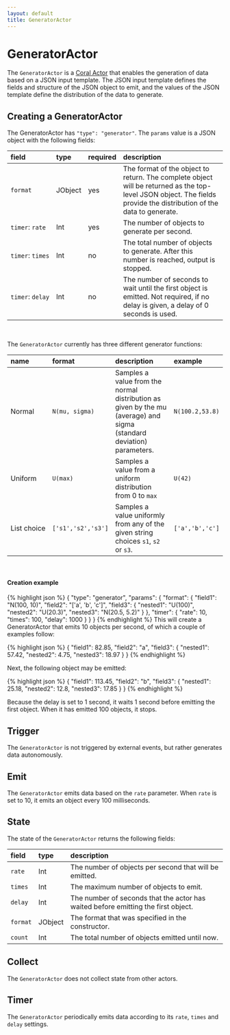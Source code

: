 ```yaml
---
layout: default
title: GeneratorActor
---
```

<!--
   Licensed to the Apache Software Foundation (ASF) under one or more
   contributor license agreements.  See the NOTICE file distributed with
   this work for additional information regarding copyright ownership.
   The ASF licenses this file to You under the Apache License, Version 2.0
   (the "License"); you may not use this file except in compliance with
   the License.  You may obtain a copy of the License at

       http://www.apache.org/licenses/LICENSE-2.0

   Unless required by applicable law or agreed to in writing, software
   distributed under the License is distributed on an "AS IS" BASIS,
   WITHOUT WARRANTIES OR CONDITIONS OF ANY KIND, either express or implied.
   See the License for the specific language governing permissions and
   limitations under the License.
-->

# GeneratorActor
The `GeneratorActor` is a [Coral Actor](/actors/overview/) that enables the generation of data based on a JSON input template. The JSON input template defines the fields and structure of the JSON object to emit, and the values of the JSON template define the distribution of the data to generate.

## Creating a GeneratorActor
	
The GeneratorActor has `"type": "generator"`. The `params` value is a JSON object with the following fields:

field  | type |  required | description
:----- | :---- | :--- | :------------
`format` | JObject | yes | The format of the object to return. The complete object will be returned as the top-level JSON object. The fields provide the distribution of the data to generate.
`timer`:&nbsp;`rate` | Int | yes | The number of objects to generate per second.
`timer`:&nbsp;`times` | Int | no | The total number of objects to generate. After this number is reached, output is stopped.
`timer`:&nbsp;`delay` | Int | no | The number of seconds to wait until the first object is emitted. Not required, if no delay is given, a delay of 0 seconds is used.

<br>

The `GeneratorActor` currently has three different generator functions:

name | format  | description | example
:----- | :---- | :--- | :------------
Normal | `N(mu, sigma)` | Samples a value from the normal distribution as given by the mu (average) and sigma (standard deviation) parameters. | `N(100.2,53.8)`
Uniform | `U(max)` | Samples a value from a uniform distribution from 0 to `max` | `U(42)`
List&nbsp;choice | `['s1','s2','s3']` | Samples a value uniformly from any of the given string choices `s1`, `s2` or `s3`. | `['a','b','c']`

<br>

#### Creation example

{% highlight json %}
{
  "type": "generator",
  "params": {
    "format": {
      "field1": "N(100, 10)",
      "field2": "['a', 'b', 'c']",
      "field3": {
        "nested1": "U(100)",
        "nested2": "U(20.3)",
        "nested3": "N(20.5, 5.2)"
      }
    }, "timer": {
      "rate": 10,
      "times": 100,
      "delay": 1000
    }
  }
}
{% endhighlight %}
This will create a GeneratorActor that emits 10 objects per second, of which a couple of examples follow:

{% highlight json %}
{
  "field1": 82.85,
  "field2": "a",
  "field3": {
     "nested1": 57.42,
     "nested2": 4.75,
     "nested3": 18.97
  }
}
{% endhighlight %}

Next, the following object may be emitted:

{% highlight json %}
{
  "field1": 113.45,
  "field2": "b",
  "field3": {
     "nested1": 25.18,
     "nested2": 12.8,
     "nested3": 17.85
  }
}
{% endhighlight %}

Because the delay is set to 1 second, it waits 1 second before emitting the first object. When it has emitted 100 objects, it stops.

## Trigger
The `GeneratorActor` is not triggered by external events, but rather generates data autonomously.

## Emit
The `GeneratorActor` emits data based on the `rate` parameter. When `rate` is set to 10, it emits an object every 100 milliseconds.

## State
The state of the `GeneratorActor` returns the following fields:

field  | type | description
:----- | :---- | :------------
`rate` | Int | The number of objects per second that will be emitted.
`times` | Int | The maximum number of objects to emit.
`delay` | Int | The number of seconds that the actor has waited before emitting the first object.
`format` | JObject | The format that was specified in the constructor.
`count` | Int | The total number of objects emitted until now.

## Collect
The `GeneratorActor` does not collect state from other actors.

## Timer
The `GeneratorActor` periodically emits data according to its `rate`, `times` and `delay` settings.